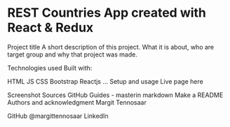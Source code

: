 # REST Countries App created with React & Redux

Project title
A short description of this project. What it is about, who are target group and why that project was made.

Technologies used
Built with:

HTML
JS
CSS
Bootstrap
Reactjs
...
Setup and usage
Live page here

Screenshot
Sources
GitHub Guides - masterin markdown
Make a README
Authors and acknowledgment
Margit Tennosaar

GitHub @margittennosaar
LinkedIn

